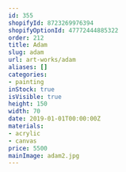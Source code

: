 ```yaml
---
id: 355
shopifyId: 8723269976394
shopifyOptionId: 47772444885322
order: 212
title: Adam
slug: adam
url: art-works/adam
aliases: []
categories:
- painting
inStock: true
isVisible: true
height: 150
width: 70
date: 2019-01-01T00:00:00Z
materials:
- acrylic
- canvas
price: 5500
mainImage: adam2.jpg
---
```

